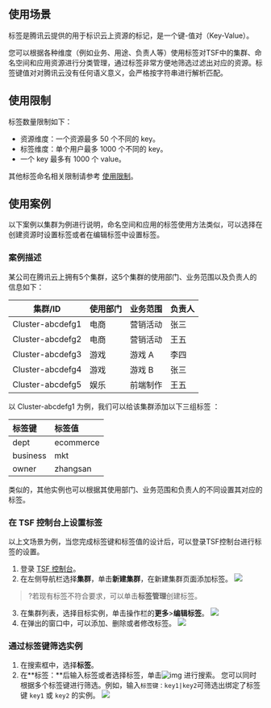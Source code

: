 ## 使用场景

标签是腾讯云提供的用于标识云上资源的标记，是一个键-值对（Key-Value）。

您可以根据各种维度（例如业务、用途、负责人等）使用标签对TSF中的集群、命名空间和应用资源进行分类管理，通过标签非常方便地筛选过滤出对应的资源。标签键值对对腾讯云没有任何语义意义，会严格按字符串进行解析匹配。

## 使用限制

标签数量限制如下：

- 资源维度：一个资源最多 50 个不同的 key。
- 标签维度：单个用户最多 1000 个不同的 key。
- 一个 key 最多有 1000 个 value。

其他标签命名相关限制请参考 [使用限制](https://cloud.tencent.com/document/product/651/13354)。

## 使用案例

以下案例以集群为例进行说明，命名空间和应用的标签使用方法类似，可以选择在创建资源时设置标签或者在编辑标签中设置标签。

### 案例描述

某公司在腾讯云上拥有5个集群，这5个集群的使用部门、业务范围以及负责人的信息如下：

| 集群/ID          | 使用部门 | 业务范围 | 负责人 |
| ---------------- | -------- | -------- | ------ |
| Cluster-abcdefg1 | 电商     | 营销活动 | 张三   |
| Cluster-abcdefg2 | 电商     | 营销活动 | 王五   |
| Cluster-abcdefg3 | 游戏     | 游戏 A   | 李四   |
| Cluster-abcdefg4 | 游戏     | 游戏 B   | 张三   |
| Cluster-abcdefg5 | 娱乐     | 前端制作 | 王五   |

以 Cluster-abcdefg1 为例，我们可以给该集群添加以下三组标签 ：

| 标签键   | 标签值    |
| :------- | :-------- |
| dept     | ecommerce |
| business | mkt       |
| owner    | zhangsan  |

类似的，其他实例也可以根据其使用部门、业务范围和负责人的不同设置其对应的标签。

### 在 TSF 控制台上设置标签

以上文场景为例，当您完成标签键和标签值的设计后，可以登录TSF控制台进行标签的设置。

1. 登录 [TSF 控制台](https://console.cloud.tencent.com/tsf/index)。
2. 在左侧导航栏选择**集群**，单击**新建集群**，在新建集群页面添加标签。
   ![](https://main.qcloudimg.com/raw/08e3d3891c5ce2a644dd5a95b32cd415.png)
> ?若现有标签不符合要求，可以单击**标签管理**创建标签。
3. 在集群列表，选择目标实例，单击操作栏的**更多**>**编辑标签**。
   ![](https://main.qcloudimg.com/raw/3916aa7e2efcd61463155e78b9a12c0b.png)
4. 在弹出的窗口中，可以添加、删除或者修改标签。
   ![](https://main.qcloudimg.com/raw/13076c50bdff2490244a07061f581f6c.png)

### 通过标签键筛选实例

1. 在搜索框中，选择**标签**。
2. 在**标签：**后输入标签或者选择标签，单击![img](https://main.qcloudimg.com/raw/3cca38f08eaa87087cdd1b81eaf08a0a.png) 进行搜索。
   您可以同时根据多个标签键进行筛选。例如，输入`标签键：key1|key2`可筛选出绑定了标签键 `key1` 或 `key2` 的实例。
   ![](https://main.qcloudimg.com/raw/0c8e4bdfaa6fe1b5a553b8ef8b7dafc3.png)
